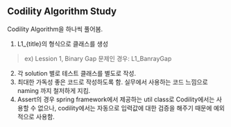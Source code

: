 ## Codility Algorithm Study

Codility Algorithm을 하나씩 풀어봄.

1. L1_{title}의 형식으로 클래스를 생성
> ex) Lession 1, Binary Gap 문제인 경우: L1_BanrayGap
2. 각 solution 별로 테스트 클래스를 별도로 작성.
3. 최대한 가독성 좋은 코드로 작성하도록 함. 실무에서 사용하는 코드 느낌으로 naming 까지 철저하게 지킴.
4. Assert의 경우 spring framework에서 제공하는 util class로 Codility에서는 사용할 수 없으나, codility에서는 자동으로 입력값에 대한 검증을 해주기 때문에 예외적으로 사용함.
